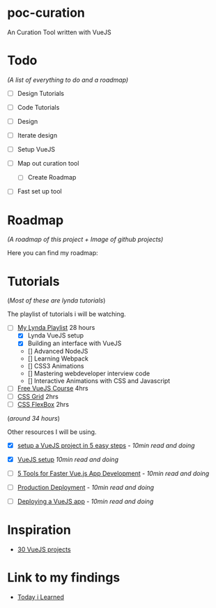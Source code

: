
# poc-curation

An Curation Tool written with VueJS

# Todo

_(A list of everything to do and a roadmap)_
- [ ] Design Tutorials
- [ ] Code Tutorials
- [ ] Design
- [ ] Iterate design
- [ ] Setup VueJS
- [ ] Map out curation tool
    - [ ] Create Roadmap
- [ ] Fast set up tool


# Roadmap

_(A roadmap of this project + Image of github projects)_ 

Here you can find my roadmap:

[]()

# Tutorials
(_Most of these are lynda tutorials_)

The playlist of tutorials i will be watching.
- [ ] [My Lynda Playlist](https://www.lynda.com/MyPlaylists?playlistId=18296483) 28 hours
    - [x] Lynda VueJS setup
    - [x] Building an interface with VueJS
    - [] Advanced NodeJS
    - [] Learning Webpack
    - [] CSS3 Animations
    - [] Mastering webdeveloper interview code
    - [] Interactive Animations with CSS and Javascript
- [ ] [Free VueJS Course](https://scrimba.com/g/glearnvue) 4hrs
- [ ] [CSS Grid](https://scrimba.com/g/gR8PTE) 2hrs
- [ ] [CSS FlexBox](https://scrimba.com/g/gflexbox) 2hrs

(_around 34 hours_)

Other resources I will be using. 
- [x] [setup a VueJS project in 5 easy steps](https://medium.com/@subodhgarg/how-to-set-up-vue-js-project-in-5-easy-steps-using-vue-cli-669b1aea518b) - _10min read and doing_
- [x] [VueJS setup](https://cli.vuejs.org/guide/creating-a-project.html) _10min read and doing_
- [ ] [5 Tools for Faster Vue.js App Development](https://blog.bitsrc.io/5-tools-for-faster-vue-js-app-development-ad7eda1ee6a8) - _10min read and doing_
- [ ] [Production Deployment](https://vuejs.org/v2/guide/deployment.html) - _10min read and doing_
- [ ] [Deploying a VueJS app](https://medium.com/netscape/deploying-a-vue-js-2-x-app-to-heroku-in-5-steps-tutorial-a69845ace489) - _10min read and doing_


# Inspiration
- [30 VueJS projects](https://medium.mybridge.co/30-amazing-vue-js-open-source-projects-for-the-past-year-v-2018-d39a0d019bb7) 

# Link to my findings
- [Today i Learned](TIL.md)

